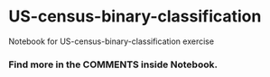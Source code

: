 # US-census-binary-classification
Notebook for US-census-binary-classification exercise 

### Find more in the COMMENTS inside Notebook.
